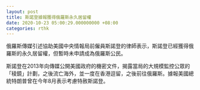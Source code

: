 ```yaml
---
layout: post
title: 斯諾登據報獲得俄羅斯永久居留權
date: 2020-10-23 05:00:29.000000000 +08:00
categories: rthk
---
```


俄羅斯傳媒引述協助美國中央情報局前僱員斯諾登的律師表示，斯諾登已經獲得俄羅斯的永久居留權，但暫時未申請成為俄羅斯公民。

斯諾登在2013年向傳媒公開美國政府的機密文件，揭露當局的大規模監控公眾的「稜鏡」計劃，之後流亡海外，並一度在香港逗留，之後前往俄羅斯。據報美國總統特朗普曾在今年8月表示考慮特赦斯諾登。
